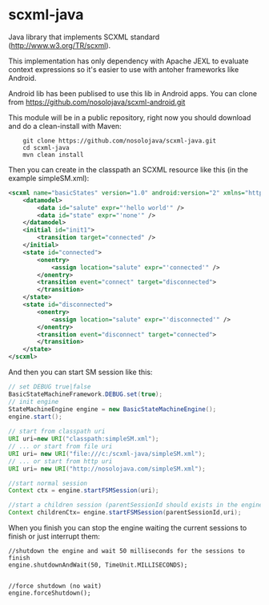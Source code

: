 scxml-java
==========

Java library that implements SCXML standard (http://www.w3.org/TR/scxml).

This implementation has only dependency with Apache JEXL to evaluate context expressions so it's easier to use with antoher frameworks like Android.

Android lib has been publised to use this lib in Android apps.
You can clone from https://github.com/nosolojava/scxml-android.git


This module will be in a public repository, right now you should download and do a clean-install with Maven:

```
    git clone https://github.com/nosolojava/scxml-java.git
    cd scxml-java
    mvn clean install
```

 
Then you can create in the classpath an SCXML resource like this (in the example simpleSM.xml):
```xml
<scxml name="basicStates" version="1.0" android:version="2" xmlns="http://www.w3.org/2005/07/scxml" xmlns:android="http://com.nosolojava.schemas.android/scxml">
	<datamodel>
		<data id="salute" expr="'hello world'" />
		<data id="state" expr="'none'" />
	</datamodel>
	<initial id="init1">
		<transition target="connected" />
	</initial>
	<state id="connected">
		<onentry>
			<assign location="salute" expr="'connected'" />
		</onentry>
		<transition event="connect" target="disconnected">
		</transition>
	</state>
	<state id="disconnected">
		<onentry>
			<assign location="salute" expr="'disconnected'" />
		</onentry>
		<transition event="disconnect" target="connected">
		</transition>
    </state>
</scxml>
```

And then you can start SM session like this:
```java
// set DEBUG true|false
BasicStateMachineFramework.DEBUG.set(true);
// init engine
StateMachineEngine engine = new BasicStateMachineEngine();
engine.start();
	
// start from classpath uri
URI uri=new URI("classpath:simpleSM.xml");
// ... or start from file uri
URI uri= new URI("file:///c:/scxml-java/simpleSM.xml");
// ... or start from http uri
URI uri= new URI("http://nosolojava.com/simpleSM.xml");

//start normal session
Context ctx = engine.startFSMSession(uri);

//start a children session (parentSessionId should exists in the engine)
Context childrenCtx= engine.startFSMSession(parentSessionId,uri);


```


When you finish you can stop the engine waiting the current sessions to finish or just interrupt them:
```
//shutdown the engine and wait 50 milliseconds for the sessions to finish
engine.shutdownAndWait(50, TimeUnit.MILLISECONDS);


//force shutdown (no wait)
engine.forceShutdown();
```
